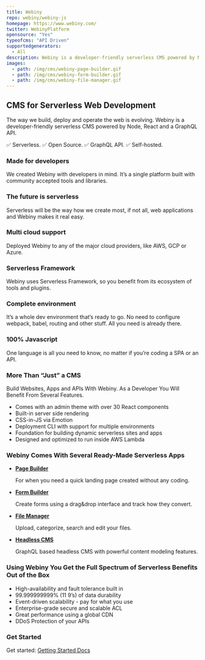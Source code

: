 ```yaml
---
title: Webiny
repo: webiny/webiny-js
homepage: https://www.webiny.com/
twitter: WebinyPlatform
opensource: "Yes"
typeofcms: "API Driven"
supportedgenerators:
  - All
description: Webiny is a developer-friendly serverless CMS powered by Node, React and a GraphQL API.
images:
  - path: /img/cms/webiny-page-builder.gif
  - path: /img/cms/webiny-form-builder.gif
  - path: /img/cms/webiny-file-manager.gif
---
```


## CMS for Serverless Web Development

The way we build, deploy and operate the web is evolving. Webiny is a developer-friendly serverless CMS powered by Node, React and a GraphQL API.

✅ Serverless. ✅ Open Source. ✅ GraphQL API. ✅ Self-hosted.

### Made for developers

We created Webiny with developers in mind. It’s a single platform built with community accepted tools and libraries.

### The future is serverless

Serverless will be the way how we create most, if not all, web applications and Webiny makes it real easy.

### Multi cloud support

Deployed Webiny to any of the major cloud providers, like AWS, GCP or Azure.

### Serverless Framework

Webiny uses Serverless Framework, so you benefit from its ecosystem of tools and plugins.

### Complete environment

It’s a whole dev environment that’s ready to go. No need to configure webpack, babel, routing and other stuff. All you need is already there.

### 100% Javascript

One language is all you need to know, no matter if you’re coding a SPA or an API.

### More Than “Just” a CMS

Build Websites, Apps and APIs With Webiny. As a Developer You Will Benefit From Several Features.

- Comes with an admin theme with over 30 React components
- Built-in server side rendering
- CSS-in-JS via Emotion
- Deployment CLI with support for multiple environments
- Foundation for building dynamic serverless sites and apps
- Designed and optimized to run inside AWS Lambda

### Webiny Comes With Several Ready-Made Serverless Apps

- [**Page Builder**](https://www.webiny.com/serverless-app/page-builder)

  For when you need a quick landing page created without any coding.

- [**Form Builder**](https://www.webiny.com/serverless-app/form-builder)

  Create forms using a drag&drop interface and track how they convert.

- [**File Manager**](https://www.webiny.com/serverless-app/file-manager)

  Upload, categorize, search and edit your files.

- [**Headless CMS**](https://www.webiny.com/serverless-app/headless-cms)

  GraphQL based headless CMS with powerful content modeling features.

### Using Webiny You Get the Full Spectrum of Serverless Benefits Out of the Box

- High-availability and fault tolerance built in
- 99.999999999% (11 9’s) of data durability
- Event-driven scalability - pay for what you use
- Enterprise-grade secure and scalable ACL
- Great performance using a global CDN
- DDoS Protection of your APIs

### Get Started

Get started: [Getting Started Docs](https://docs.webiny.com/)
